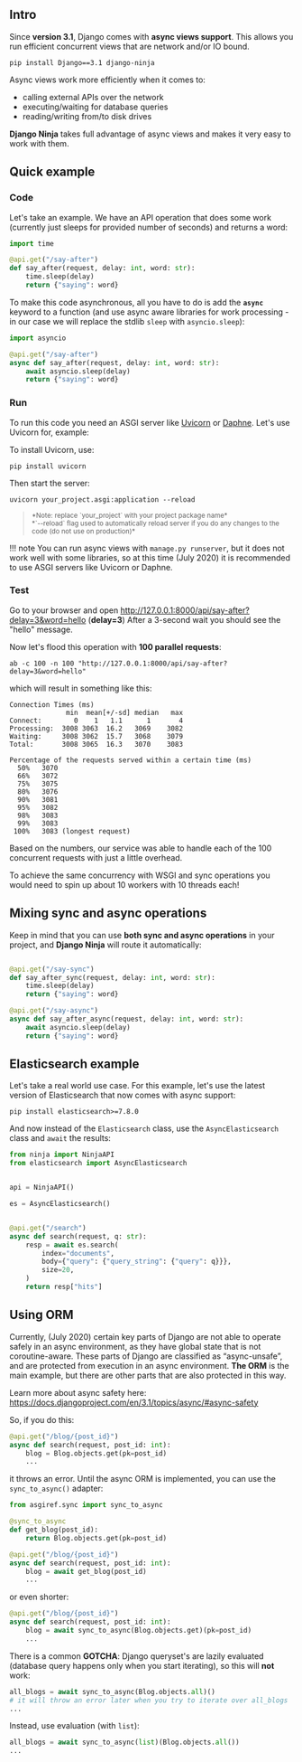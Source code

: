 ## Intro
Since **version 3.1**, Django comes with **async views support**. This allows you run efficient concurrent views that are network and/or IO bound.

```
pip install Django==3.1 django-ninja
```

Async views work more efficiently when it comes to:

 - calling external APIs over the network
 - executing/waiting for database queries
 - reading/writing from/to disk drives


**Django Ninja** takes full advantage of async views and makes it very easy to work with them.


## Quick example

### Code

Let's take an example.  We have an API operation that does some work (currently just sleeps for provided number of seconds) and returns a word:

```Python hl_lines="5"
import time

@api.get("/say-after")
def say_after(request, delay: int, word: str):
    time.sleep(delay)
    return {"saying": word}
```

To make this code asynchronous, all you have to do is add the **`async`** keyword to a function (and use async aware libraries for work processing - in our case we will replace the stdlib `sleep` with `asyncio.sleep`): 


```Python hl_lines="1 4 5"
import asyncio

@api.get("/say-after")
async def say_after(request, delay: int, word: str):
    await asyncio.sleep(delay)
    return {"saying": word}
```

### Run

To run this code you need an ASGI server like <a href="https://www.uvicorn.org/" target="_blank">Uvicorn</a> or <a href="https://github.com/django/daphne" target="_blank">Daphne</a>. Let's use Uvicorn for, example:

To install Uvicorn, use:
```
pip install uvicorn
```

Then start the server:

```
uvicorn your_project.asgi:application --reload
```


> <small>
> *Note: replace `your_project` with your project package name*<br>
> *`--reload` flag used to automatically reload server if you do any changes to the code (do not use on production)*
> </small>

!!! note
    You can run async views with `manage.py runserver`, but it does not work well with some libraries, so at this time (July 2020) it is recommended to use ASGI servers like Uvicorn or Daphne.

### Test

Go to your browser and open <a href="http://127.0.0.1:8000/api/say-after?delay=3&word=hello" target="_blank">http://127.0.0.1:8000/api/say-after?delay=3&word=hello</a> (**delay=3**)
After a 3-second wait you should see the "hello" message.

Now let's flood this operation with **100 parallel requests**:


```
ab -c 100 -n 100 "http://127.0.0.1:8000/api/say-after?delay=3&word=hello"
```

which will result in something like this:
```
Connection Times (ms)
              min  mean[+/-sd] median   max
Connect:        0    1   1.1      1       4
Processing:  3008 3063  16.2   3069    3082
Waiting:     3008 3062  15.7   3068    3079
Total:       3008 3065  16.3   3070    3083

Percentage of the requests served within a certain time (ms)
  50%   3070
  66%   3072
  75%   3075
  80%   3076
  90%   3081
  95%   3082
  98%   3083
  99%   3083
 100%   3083 (longest request)
```

Based on the numbers, our service was able to handle each of the 100 concurrent requests with just a little overhead.

To achieve the same concurrency with WSGI and sync operations you would need to spin up about 10 workers with 10 threads each!


## Mixing sync and async operations

Keep in mind that you can use **both sync and async operations** in your project, and **Django Ninja** will route it automatically:


```Python hl_lines="2 7"

@api.get("/say-sync")
def say_after_sync(request, delay: int, word: str):
    time.sleep(delay)
    return {"saying": word}

@api.get("/say-async")
async def say_after_async(request, delay: int, word: str):
    await asyncio.sleep(delay)
    return {"saying": word}
```




## Elasticsearch example

Let's take a real world use case. For this example, let's use the latest version of Elasticsearch that now comes with async support:



```
pip install elasticsearch>=7.8.0
```

And now instead of the `Elasticsearch` class, use the `AsyncElasticsearch` class and `await` the results:


```Python hl_lines="2 7 11 12"
from ninja import NinjaAPI
from elasticsearch import AsyncElasticsearch


api = NinjaAPI()

es = AsyncElasticsearch()


@api.get("/search")
async def search(request, q: str):
    resp = await es.search(
        index="documents", 
        body={"query": {"query_string": {"query": q}}},
        size=20,
    )
    return resp["hits"]
```


## Using ORM

Currently, (July 2020) certain key parts of Django are not able to operate safely in an async environment, as they have global state that is not coroutine-aware. These parts of Django are classified as “async-unsafe”, and are protected from execution in an async environment. **The ORM** is the main example, but there are other parts that are also protected in this way.

Learn more about async safety here: <a href="https://docs.djangoproject.com/en/3.1/topics/async/#async-safety" target="_blank">https://docs.djangoproject.com/en/3.1/topics/async/#async-safety</a>


So, if you do this:

```Python hl_lines="3"
@api.get("/blog/{post_id}")
async def search(request, post_id: int):
    blog = Blog.objects.get(pk=post_id)
    ...
```
it throws an error. Until the async ORM is implemented, you can use the `sync_to_async()` adapter:

```Python hl_lines="1 3 9"
from asgiref.sync import sync_to_async

@sync_to_async
def get_blog(post_id):
    return Blog.objects.get(pk=post_id)

@api.get("/blog/{post_id}")
async def search(request, post_id: int):
    blog = await get_blog(post_id)
    ...
```

or even shorter:

```Python hl_lines="3"
@api.get("/blog/{post_id}")
async def search(request, post_id: int):
    blog = await sync_to_async(Blog.objects.get)(pk=post_id)
    ...
```

There is a common **GOTCHA**: Django queryset's are lazily evaluated (database query happens only when you start iterating), so this will **not** work:

```Python
all_blogs = await sync_to_async(Blog.objects.all)()
# it will throw an error later when you try to iterate over all_blogs
...
```

Instead, use evaluation (with `list`):

```Python
all_blogs = await sync_to_async(list)(Blog.objects.all())
...
```







